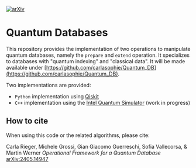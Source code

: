 [![arXiv](https://img.shields.io/static/v1?label=arXiv&message=2405.14947&color=success)](https://arxiv.org/abs/2405.14947)


# Quantum Databases

This repository provides the implementation of two operations to manipulate quantum databases, namely the `prepare` and `extend` operation. It specializes to databases with "quantum indexing" and "classical data". It will be made available under [https://github.com/carlasophie/Quantum_DB](https://github.com/carlasophie/Quantum_DB).

Two implementations are provided:

- `Python` implementation using [Qiskit](https://www.ibm.com/quantum/qiskit)
- `C++` implementation using the [Intel Quantum Simulator](https://github.com/intel/intel-qs) (work in progress)

## How to cite

When using this code or the related algorithms, please cite:

   Carla Rieger, Michele Grossi, Gian Giacomo Guerreschi, Sofia Vallecorsa, & Martin Werner
   *Operational Framework for a Quantum Database*
   [arXiv:2405.14947](https://arxiv.org/abs/2405.14947)
